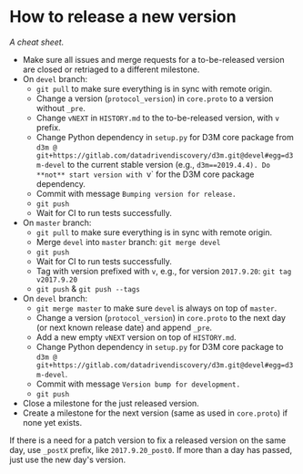 # How to release a new version

*A cheat sheet.*

* Make sure all issues and merge requests for a to-be-released version are closed
  or retriaged to a different milestone.
* On `devel` branch:
  * `git pull` to make sure everything is in sync with remote origin.
  * Change a version (`protocol_version`) in `core.proto` to a version without `_pre`.
  * Change `vNEXT` in `HISTORY.md` to the to-be-released version, with `v` prefix.
  * Change Python dependency in `setup.py` for D3M core package from
    `d3m @ git+https://gitlab.com/datadrivendiscovery/d3m.git@devel#egg=d3m-devel` to the
    current stable version (e.g., `d3m==2019.4.4). Do **not** start version with `v` for the D3M
    core package dependency.
  * Commit with message `Bumping version for release.`
  * `git push`
  * Wait for CI to run tests successfully.
* On `master` branch:
  * `git pull` to make sure everything is in sync with remote origin.
  * Merge `devel` into `master` branch: `git merge devel`
  * `git push`
  * Wait for CI to run tests successfully.
  * Tag with version prefixed with `v`, e.g., for version `2017.9.20`: `git tag v2017.9.20`
  * `git push` & `git push --tags`
* On `devel` branch:
  * `git merge master` to make sure `devel` is always on top of `master`.
  * Change a version (`protocol_version`) in `core.proto` to the next day (or next known release date) and append `_pre`.
  * Add a new empty `vNEXT` version on top of `HISTORY.md`.
  * Change Python dependency in `setup.py` for D3M core package to
  `d3m @ git+https://gitlab.com/datadrivendiscovery/d3m.git@devel#egg=d3m-devel`.
  * Commit with message `Version bump for development.`
  * `git push`
* Close a milestone for the just released version.
* Create a milestone for the next version (same as used in `core.proto`) if none
  yet exists.

If there is a need for a patch version to fix a released version on the same day,
use `_postX` prefix, like `2017.9.20_post0`. If more than a day has passed, just
use the new day's version.
